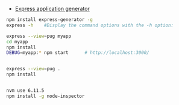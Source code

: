 - [Express application generator](http://expressjs.com/en/starter/generator.html)

```bash
npm install express-generator -g
express -h    #Display the command options with the -h option:

express --view=pug myapp
cd myapp
npm install
DEBUG=myapp:* npm start      # http://localhost:3000/


express --view=pug .
npm install



```

```bash
nvm use 6.11.5
npm install -g node-inspector
```





